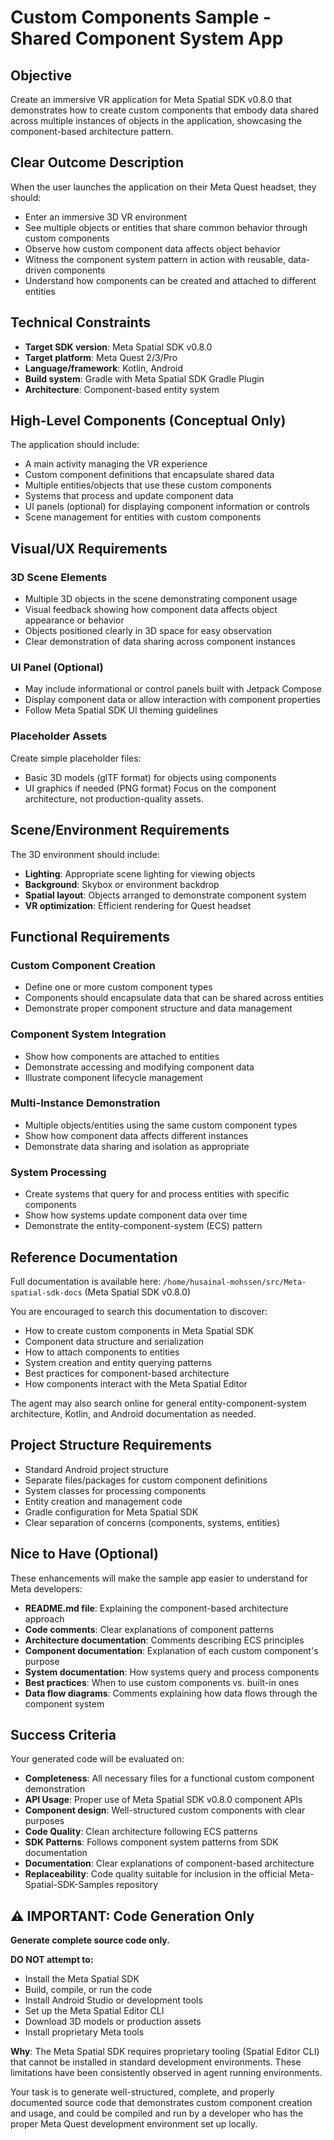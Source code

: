 # Custom Components Sample - Shared Component System App

## Objective
Create an immersive VR application for Meta Spatial SDK v0.8.0 that demonstrates how to create custom components that embody data shared across multiple instances of objects in the application, showcasing the component-based architecture pattern.

## Clear Outcome Description
When the user launches the application on their Meta Quest headset, they should:
- Enter an immersive 3D VR environment
- See multiple objects or entities that share common behavior through custom components
- Observe how custom component data affects object behavior
- Witness the component system pattern in action with reusable, data-driven components
- Understand how components can be created and attached to different entities

## Technical Constraints
- **Target SDK version**: Meta Spatial SDK v0.8.0
- **Target platform**: Meta Quest 2/3/Pro
- **Language/framework**: Kotlin, Android
- **Build system**: Gradle with Meta Spatial SDK Gradle Plugin
- **Architecture**: Component-based entity system

## High-Level Components (Conceptual Only)
The application should include:
- A main activity managing the VR experience
- Custom component definitions that encapsulate shared data
- Multiple entities/objects that use these custom components
- Systems that process and update component data
- UI panels (optional) for displaying component information or controls
- Scene management for entities with custom components

## Visual/UX Requirements

### 3D Scene Elements
- Multiple 3D objects in the scene demonstrating component usage
- Visual feedback showing how component data affects object appearance or behavior
- Objects positioned clearly in 3D space for easy observation
- Clear demonstration of data sharing across component instances

### UI Panel (Optional)
- May include informational or control panels built with Jetpack Compose
- Display component data or allow interaction with component properties
- Follow Meta Spatial SDK UI theming guidelines

### Placeholder Assets
Create simple placeholder files:
- Basic 3D models (glTF format) for objects using components
- UI graphics if needed (PNG format)
Focus on the component architecture, not production-quality assets.

## Scene/Environment Requirements
The 3D environment should include:
- **Lighting**: Appropriate scene lighting for viewing objects
- **Background**: Skybox or environment backdrop
- **Spatial layout**: Objects arranged to demonstrate component system
- **VR optimization**: Efficient rendering for Quest headset

## Functional Requirements

### Custom Component Creation
- Define one or more custom component types
- Components should encapsulate data that can be shared across entities
- Demonstrate proper component structure and data management

### Component System Integration
- Show how components are attached to entities
- Demonstrate accessing and modifying component data
- Illustrate component lifecycle management

### Multi-Instance Demonstration
- Multiple objects/entities using the same custom component types
- Show how component data affects different instances
- Demonstrate data sharing and isolation as appropriate

### System Processing
- Create systems that query for and process entities with specific components
- Show how systems update component data over time
- Demonstrate the entity-component-system (ECS) pattern

## Reference Documentation
Full documentation is available here: `/home/husainal-mohssen/src/Meta-spatial-sdk-docs` (Meta Spatial SDK v0.8.0)

You are encouraged to search this documentation to discover:
- How to create custom components in Meta Spatial SDK
- Component data structure and serialization
- How to attach components to entities
- System creation and entity querying patterns
- Best practices for component-based architecture
- How components interact with the Meta Spatial Editor

The agent may also search online for general entity-component-system architecture, Kotlin, and Android documentation as needed.

## Project Structure Requirements
- Standard Android project structure
- Separate files/packages for custom component definitions
- System classes for processing components
- Entity creation and management code
- Gradle configuration for Meta Spatial SDK
- Clear separation of concerns (components, systems, entities)

## Nice to Have (Optional)
These enhancements will make the sample app easier to understand for Meta developers:
- **README.md file**: Explaining the component-based architecture approach
- **Code comments**: Clear explanations of component patterns
- **Architecture documentation**: Comments describing ECS principles
- **Component documentation**: Explanation of each custom component's purpose
- **System documentation**: How systems query and process components
- **Best practices**: When to use custom components vs. built-in ones
- **Data flow diagrams**: Comments explaining how data flows through the component system

## Success Criteria
Your generated code will be evaluated on:
- **Completeness**: All necessary files for a functional custom component demonstration
- **API Usage**: Proper use of Meta Spatial SDK v0.8.0 component APIs
- **Component design**: Well-structured custom components with clear purposes
- **Code Quality**: Clean architecture following ECS patterns
- **SDK Patterns**: Follows component system patterns from SDK documentation
- **Documentation**: Clear explanations of component-based architecture
- **Replaceability**: Code quality suitable for inclusion in the official Meta-Spatial-SDK-Samples repository

## ⚠️ IMPORTANT: Code Generation Only

**Generate complete source code only.**

**DO NOT attempt to:**
- Install the Meta Spatial SDK
- Build, compile, or run the code
- Install Android Studio or development tools
- Set up the Meta Spatial Editor CLI
- Download 3D models or production assets
- Install proprietary Meta tools

**Why**: The Meta Spatial SDK requires proprietary tooling (Spatial Editor CLI) that cannot be installed in standard development environments. These limitations have been consistently observed in agent running environments.

Your task is to generate well-structured, complete, and properly documented source code that demonstrates custom component creation and usage, and could be compiled and run by a developer who has the proper Meta Quest development environment set up locally.
